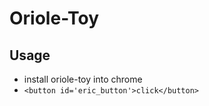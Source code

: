 # Oriole-Toy

## Usage

- install oriole-toy into chrome
- `<button id='eric_button'>click</button>`
